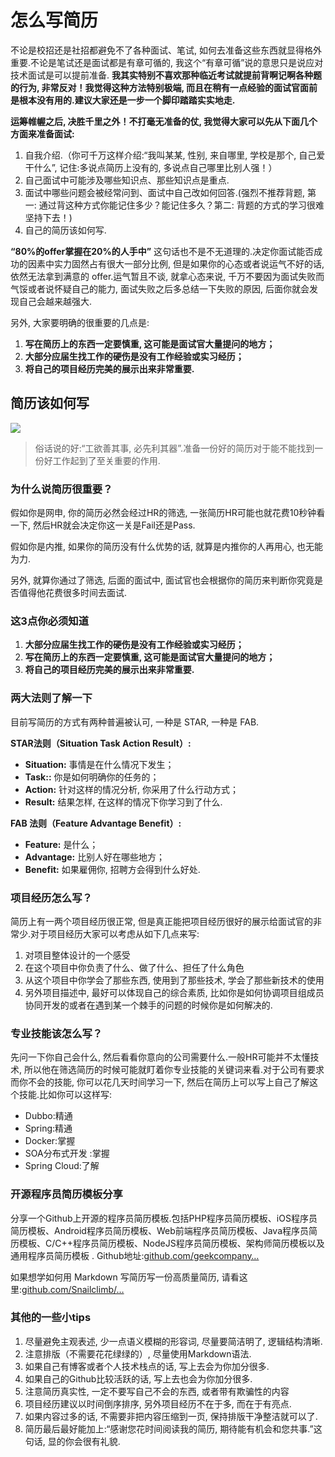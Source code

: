 # 怎么写简历

不论是校招还是社招都避免不了各种面试、笔试, 如何去准备这些东西就显得格外重要.不论是笔试还是面试都是有章可循的, 我这个“有章可循”说的意思只是说应对技术面试是可以提前准备. **我其实特别不喜欢那种临近考试就提前背啊记啊各种题的行为, 非常反对！我觉得这种方法特别极端, 而且在稍有一点经验的面试官面前是根本没有用的.建议大家还是一步一个脚印踏踏实实地走.**

**运筹帷幄之后, 决胜千里之外！不打毫无准备的仗, 我觉得大家可以先从下面几个方面来准备面试:**

1. 自我介绍.（你可千万这样介绍:“我叫某某, 性别, 来自哪里, 学校是那个, 自己爱干什么”, 记住:多说点简历上没有的, 多说点自己哪里比别人强！）
2. 自己面试中可能涉及哪些知识点、那些知识点是重点.
3. 面试中哪些问题会被经常问到、面试中自己改如何回答.(强烈不推荐背题, 第一: 通过背这种方式你能记住多少？能记住多久？第二: 背题的方式的学习很难坚持下去！)
4. 自己的简历该如何写.

**“80%的offer掌握在20%的人手中”** 这句话也不是不无道理的.决定你面试能否成功的因素中实力固然占有很大一部分比例, 但是如果你的心态或者说运气不好的话, 依然无法拿到满意的 offer.运气暂且不谈, 就拿心态来说, 千万不要因为面试失败而气馁或者说怀疑自己的能力, 面试失败之后多总结一下失败的原因, 后面你就会发现自己会越来越强大.

另外, 大家要明确的很重要的几点是:

1. **写在简历上的东西一定要慎重, 这可能是面试官大量提问的地方；**
2. **大部分应届生找工作的硬伤是没有工作经验或实习经历；**
3. **将自己的项目经历完美的展示出来非常重要.**

## 简历该如何写

![](./imgs/723ccdd1.png)

> 俗话说的好:“工欲善其事, 必先利其器”.准备一份好的简历对于能不能找到一份好工作起到了至关重要的作用.

### 为什么说简历很重要？

假如你是网申, 你的简历必然会经过HR的筛选, 一张简历HR可能也就花费10秒钟看一下, 然后HR就会决定你这一关是Fail还是Pass.

假如你是内推, 如果你的简历没有什么优势的话, 就算是内推你的人再用心, 也无能为力.

另外, 就算你通过了筛选, 后面的面试中, 面试官也会根据你的简历来判断你究竟是否值得他花费很多时间去面试.

### 这3点你必须知道

1. **大部分应届生找工作的硬伤是没有工作经验或实习经历；**
2. **写在简历上的东西一定要慎重, 这可能是面试官大量提问的地方；**
3. **将自己的项目经历完美的展示出来非常重要.**

### 两大法则了解一下

目前写简历的方式有两种普遍被认可, 一种是 STAR,  一种是 FAB.

**STAR法则（Situation Task Action Result）:**

* **Situation:** 事情是在什么情况下发生；
* **Task::** 你是如何明确你的任务的；
* **Action:** 针对这样的情况分析, 你采用了什么行动方式；
* **Result:** 结果怎样, 在这样的情况下你学习到了什么.

**FAB 法则（Feature Advantage Benefit）:**

* **Feature:** 是什么；
* **Advantage:** 比别人好在哪些地方；
* **Benefit:** 如果雇佣你, 招聘方会得到什么好处.

### 项目经历怎么写？

简历上有一两个项目经历很正常, 但是真正能把项目经历很好的展示给面试官的非常少.对于项目经历大家可以考虑从如下几点来写:

1. 对项目整体设计的一个感受
2. 在这个项目中你负责了什么、做了什么、担任了什么角色
3. 从这个项目中你学会了那些东西, 使用到了那些技术, 学会了那些新技术的使用
4. 另外项目描述中, 最好可以体现自己的综合素质, 比如你是如何协调项目组成员协同开发的或者在遇到某一个棘手的问题的时候你是如何解决的.

### 专业技能该怎么写？

先问一下你自己会什么, 然后看看你意向的公司需要什么.一般HR可能并不太懂技术, 所以他在筛选简历的时候可能就盯着你专业技能的关键词来看.对于公司有要求而你不会的技能, 你可以花几天时间学习一下, 然后在简历上可以写上自己了解这个技能.比如你可以这样写:

* Dubbo:精通
* Spring:精通
* Docker:掌握
* SOA分布式开发 :掌握
* Spring Cloud:了解

### 开源程序员简历模板分享

分享一个Github上开源的程序员简历模板.包括PHP程序员简历模板、iOS程序员简历模板、Android程序员简历模板、Web前端程序员简历模板、Java程序员简历模板、C/C++程序员简历模板、NodeJS程序员简历模板、架构师简历模板以及通用程序员简历模板 . Github地址:[github.com/geekcompany…](https://github.com/geekcompany/ResumeSample)

如果想学如何用 Markdown 写简历写一份高质量简历, 请看这里:[github.com/Snailclimb/…](https://github.com/Snailclimb/JavaGuide/blob/master/%E9%9D%A2%E8%AF%95%E5%BF%85%E5%A4%87/%E6%89%8B%E6%8A%8A%E6%89%8B%E6%95%99%E4%BD%A0%E7%94%A8Markdown%E5%86%99%E4%B8%80%E4%BB%BD%E9%AB%98%E8%B4%A8%E9%87%8F%E7%9A%84%E7%AE%80%E5%8E%86.md)

### 其他的一些小tips

1. 尽量避免主观表述, 少一点语义模糊的形容词, 尽量要简洁明了, 逻辑结构清晰.
2. 注意排版（不需要花花绿绿的）, 尽量使用Markdown语法.
3. 如果自己有博客或者个人技术栈点的话, 写上去会为你加分很多.
4. 如果自己的Github比较活跃的话, 写上去也会为你加分很多.
5. 注意简历真实性, 一定不要写自己不会的东西, 或者带有欺骗性的内容
6. 项目经历建议以时间倒序排序, 另外项目经历不在于多, 而在于有亮点.
7. 如果内容过多的话, 不需要非把内容压缩到一页, 保持排版干净整洁就可以了.
8. 简历最后最好能加上:“感谢您花时间阅读我的简历, 期待能有机会和您共事.”这句话, 显的你会很有礼貌.
